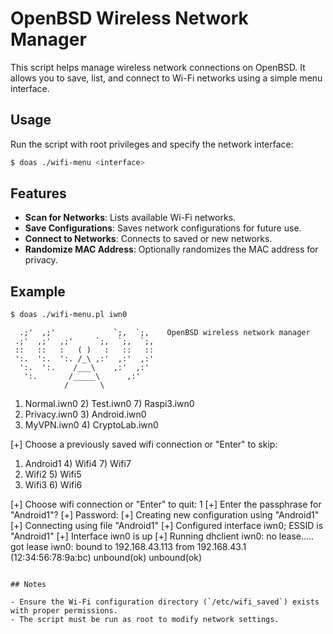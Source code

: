 # OpenBSD Wireless Network Manager

This script helps manage wireless network connections on OpenBSD. It allows you to save, list, and connect to Wi-Fi networks using a simple menu interface.

## Usage

Run the script with root privileges and specify the network interface:

```sh
$ doas ./wifi-menu <interface>
```

## Features

- **Scan for Networks**: Lists available Wi-Fi networks.
- **Save Configurations**: Saves network configurations for future use.
- **Connect to Networks**: Connects to saved or new networks.
- **Randomize MAC Address**: Optionally randomizes the MAC address for privacy.

## Example

```sh
$ doas ./wifi-menu.pl iwn0
```

```
  .;'  ,;'             `;,  `;,    OpenBSD wireless network manager
 .;'  ,;'  ,;'     `;,  `;,  `;,
 ::   ::   :   ( )   :   ::   ::
 ':.  ':.  ':. /_\ ,:'  ,:'  ,:'
  ':.  ':.    /___\    ,:'  ,:'
   ':.       /_____\      ,:'
            /       \ 
```

1) Normal.iwn0         2) Test.iwn0             7) Raspi3.iwn0
2) Privacy.iwn0        3) Android.iwn0
3) MyVPN.iwn0          4) CryptoLab.iwn0

[+] Choose a previously saved wifi connection or "Enter" to skip:
1) Android1        4) Wifi4          7) Wifi7
2) Wifi2           5) Wifi5
3) Wifi3           6) Wifi6

[+] Choose wifi connection or "Enter" to quit: 1
[+] Enter the passphrase for "Android1"?
[+] Password:
[+] Creating new configuration using "Android1"
[+] Connecting using file "Android1"
[+] Configured interface iwn0; ESSID is "Android1"
[+] Interface iwn0 is up
[+] Running dhclient
iwn0: no lease..... got lease
iwn0: bound to 192.168.43.113 from 192.168.43.1 (12:34:56:78:9a:bc)
unbound(ok)
unbound(ok)
```

## Notes

- Ensure the Wi-Fi configuration directory (`/etc/wifi_saved`) exists with proper permissions.
- The script must be run as root to modify network settings.
